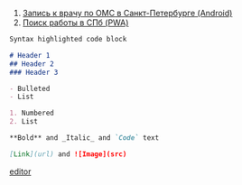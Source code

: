 1. [Запись к врачу по ОМС в Санкт-Петербурге (Android)](http://mobiskif.github.io/Healthy_ANDROID) 
2. [Поиск работы в СПб (PWA)](https://mobiskif.github.io/JobSpb_PWA) 


```markdown
Syntax highlighted code block

# Header 1
## Header 2
### Header 3

- Bulleted
- List

1. Numbered
2. List

**Bold** and _Italic_ and `Code` text

[Link](url) and ![Image](src)
```
[editor](https://github.com/mobiskif/mobiskif.github.io/edit/master/README.md)
